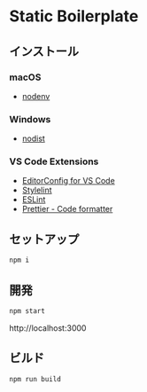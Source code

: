 # Static Boilerplate

## インストール

### macOS

- [nodenv](https://github.com/nodenv/nodenv)

### Windows

- [nodist](https://github.com/nullivex/nodist)

### VS Code Extensions

- [EditorConfig for VS Code](https://marketplace.visualstudio.com/items?itemName=EditorConfig.EditorConfig)
- [Stylelint](https://marketplace.visualstudio.com/items?itemName=stylelint.vscode-stylelint)
- [ESLint](https://marketplace.visualstudio.com/items?itemName=dbaeumer.vscode-eslint)
- [Prettier - Code formatter](https://marketplace.visualstudio.com/items?itemName=esbenp.prettier-vscode)

## セットアップ

```sh
npm i
```

## 開発

```sh
npm start
```

http://localhost:3000

## ビルド

```sh
npm run build
```
